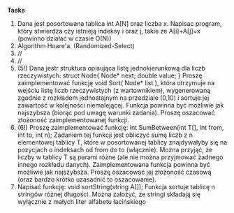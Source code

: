 **Tasks** 
1. Dana jest posortowana tablica int A[N] oraz liczba x.
Napisac program, który stwierdza czy istnieją indeksy i oraz j,
takie ze A[i]+A[j]=x (powinno działać w czasie O(N))
2. Algorithm Hoare'a. (Randomized-Select)
3. //
4. //
5. (5!) Dana jestr struktura opisująca listę jednokierunkową dla liczb rzeczywistych:
struct Node{ Node* next; double value; }
Proszę zaimplementować funkcję void Sort( Node* list ), która otrzymuje na wejściu listę
liczb rzeczywistych (z wartownikiem), wygenerowaną zgodnie z rozkładem jednostajnym na
przedziale (0,10) i sortuje jej zawartość w kolejności niemalejącej. Funkcja powinna być możliwie
jak najszybsza (biorąc pod uwagę warunki zadania). Proszę oszacować złożoność
zaimplementowanej funkcji.
6. (6!) Proszę zaimplementować funkcję:
int SumBetween(int T[], int from, int to, int n);
Zadaniem tej funkcji jest obliczyć sumę liczb z n elementowej tablicy T, które w posortowanej
tablicy znajdywałyby się na pozycjach o indeksach od from do to (włącznie). Można przyjąć, że
liczby w tablicy T są parami różne (ale nie można przyjmować żadnego innego rozkładu danych).
Zaimplementowana funkcja powinna być możliwie jak najszybsza. Proszę oszacować jej złożoność
czasową (oraz bardzo krótko uzasadnić to oszacowanie).
7. Napisać funkcję: void sortString(string A[]); Funkcja sortuje tablicę n stringów różnej
długości. Można założyć, że stringi składają się wyłącznie z małych liter alfabetu łacińskiego
